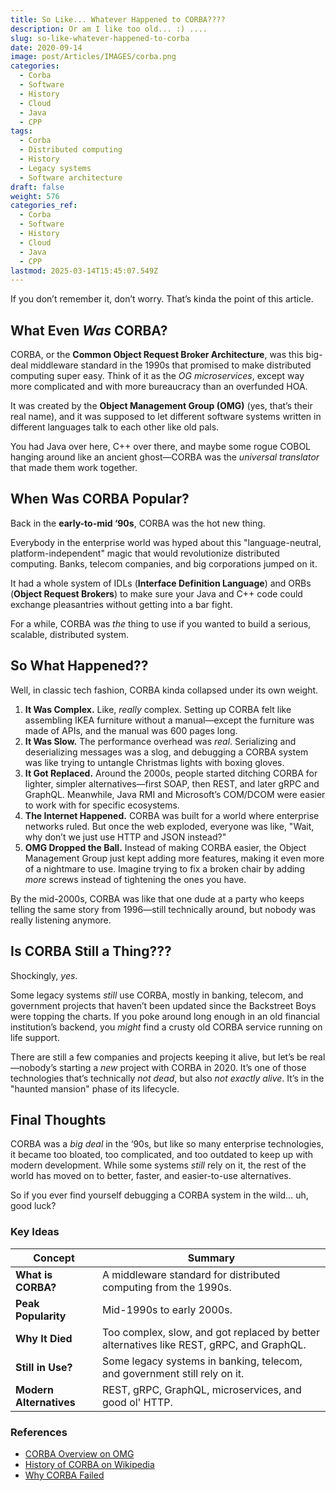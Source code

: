 ```yaml
---
title: So Like... Whatever Happened to CORBA????
description: Or am I like too old... :) ....
slug: so-like-whatever-happened-to-corba
date: 2020-09-14
image: post/Articles/IMAGES/corba.png
categories:
  - Corba
  - Software
  - History
  - Cloud
  - Java
  - CPP
tags:
  - Corba
  - Distributed computing
  - History
  - Legacy systems
  - Software architecture
draft: false
weight: 576
categories_ref:
  - Corba
  - Software
  - History
  - Cloud
  - Java
  - CPP
lastmod: 2025-03-14T15:45:07.549Z
---
```

<!-- Alright, tech nerds and curious souls, let’s take a trip back in time to talk about CORBA—y’know, that thing you vaguely remember hearing about but never actually used.  -->

If you don’t remember it, don’t worry. That’s kinda the point of this article.

## What Even *Was* CORBA?

CORBA, or the **Common Object Request Broker Architecture**, was this big-deal middleware standard in the 1990s that promised to make distributed computing super easy. Think of it as the *OG microservices*, except way more complicated and with more bureaucracy than an overfunded HOA.

It was created by the **Object Management Group (OMG)** (yes, that’s their real name), and it was supposed to let different software systems written in different languages talk to each other like old pals.

You had Java over here, C++ over there, and maybe some rogue COBOL hanging around like an ancient ghost—CORBA was the *universal translator* that made them work together.

## When Was CORBA Popular?

Back in the **early-to-mid ‘90s**, CORBA was the hot new thing.

Everybody in the enterprise world was hyped about this "language-neutral, platform-independent" magic that would revolutionize distributed computing. Banks, telecom companies, and big corporations jumped on it.

It had a whole system of IDLs (**Interface Definition Language**) and ORBs (**Object Request Brokers**) to make sure your Java and C++ code could exchange pleasantries without getting into a bar fight.

For a while, CORBA was *the* thing to use if you wanted to build a serious, scalable, distributed system.

## So What Happened??

Well, in classic tech fashion, CORBA kinda collapsed under its own weight.

1. **It Was Complex.** Like, *really* complex. Setting up CORBA felt like assembling IKEA furniture without a manual—except the furniture was made of APIs, and the manual was 600 pages long.
2. **It Was Slow.** The performance overhead was *real*. Serializing and deserializing messages was a slog, and debugging a CORBA system was like trying to untangle Christmas lights with boxing gloves.
3. **It Got Replaced.** Around the 2000s, people started ditching CORBA for lighter, simpler alternatives—first SOAP, then REST, and later gRPC and GraphQL. Meanwhile, Java RMI and Microsoft’s COM/DCOM were easier to work with for specific ecosystems.
4. **The Internet Happened.** CORBA was built for a world where enterprise networks ruled. But once the web exploded, everyone was like, "Wait, why don’t we just use HTTP and JSON instead?"
5. **OMG Dropped the Ball.** Instead of making CORBA easier, the Object Management Group just kept adding more features, making it even more of a nightmare to use. Imagine trying to fix a broken chair by adding *more* screws instead of tightening the ones you have.

By the mid-2000s, CORBA was like that one dude at a party who keeps telling the same story from 1996—still technically around, but nobody was really listening anymore.

## Is CORBA Still a Thing???

Shockingly, *yes*.

Some legacy systems *still* use CORBA, mostly in banking, telecom, and government projects that haven’t been updated since the Backstreet Boys were topping the charts. If you poke around long enough in an old financial institution’s backend, you *might* find a crusty old CORBA service running on life support.

There are still a few companies and projects keeping it alive, but let’s be real—nobody’s starting a *new* project with CORBA in 2020. It’s one of those technologies that’s technically *not dead*, but also *not exactly alive*. It’s in the "haunted mansion" phase of its lifecycle.

## Final Thoughts

CORBA was a *big deal* in the ‘90s, but like so many enterprise technologies, it became too bloated, too complicated, and too outdated to keep up with modern development. While some systems *still* rely on it, the rest of the world has moved on to better, faster, and easier-to-use alternatives.

So if you ever find yourself debugging a CORBA system in the wild… uh, good luck?

### Key Ideas

| Concept                 | Summary                                                                                  |
| ----------------------- | ---------------------------------------------------------------------------------------- |
| **What is CORBA?**      | A middleware standard for distributed computing from the 1990s.                          |
| **Peak Popularity**     | Mid-1990s to early 2000s.                                                                |
| **Why It Died**         | Too complex, slow, and got replaced by better alternatives like REST, gRPC, and GraphQL. |
| **Still in Use?**       | Some legacy systems in banking, telecom, and government still rely on it.                |
| **Modern Alternatives** | REST, gRPC, GraphQL, microservices, and good ol' HTTP.                                   |

### References

* [CORBA Overview on OMG](https://www.omg.org/spec/CORBA/)
* [History of CORBA on Wikipedia](https://en.wikipedia.org/wiki/Common_Object_Request_Broker_Architecture)
* [Why CORBA Failed](https://www.cs.utexas.edu/users/lorenzo/corsi/cs386d/03F/articles/corba-flaws.pdf)
